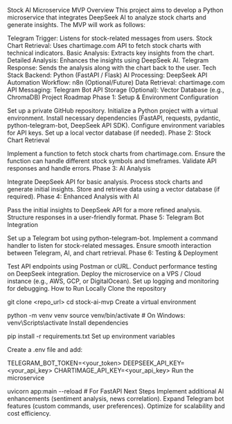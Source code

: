 Stock AI Microservice MVP
Overview
This project aims to develop a Python microservice that integrates DeepSeek AI to analyze stock charts and generate insights. The MVP will work as follows:

Telegram Trigger: Listens for stock-related messages from users.
Stock Chart Retrieval: Uses chartimage.com API to fetch stock charts with technical indicators.
Basic Analysis: Extracts key insights from the chart.
Detailed Analysis: Enhances the insights using DeepSeek AI.
Telegram Response: Sends the analysis along with the chart back to the user.
Tech Stack
Backend: Python (FastAPI / Flask)
AI Processing: DeepSeek API
Automation Workflow: n8n (Optional/Future)
Data Retrieval: chartimage.com API
Messaging: Telegram Bot API
Storage (Optional): Vector Database (e.g., ChromaDB)
Project Roadmap
Phase 1: Setup & Environment Configuration

 Set up a private GitHub repository.
 Initialize a Python project with a virtual environment.
 Install necessary dependencies (FastAPI, requests, pydantic, python-telegram-bot, DeepSeek API SDK).
 Configure environment variables for API keys.
 Set up a local vector database (if needed).
Phase 2: Stock Chart Retrieval

 Implement a function to fetch stock charts from chartimage.com.
 Ensure the function can handle different stock symbols and timeframes.
 Validate API responses and handle errors.
Phase 3: AI Analysis

 Integrate DeepSeek API for basic analysis.
 Process stock charts and generate initial insights.
 Store and retrieve data using a vector database (if required).
Phase 4: Enhanced Analysis with AI

 Pass the initial insights to DeepSeek API for a more refined analysis.
 Structure responses in a user-friendly format.
Phase 5: Telegram Bot Integration

 Set up a Telegram bot using python-telegram-bot.
 Implement a command handler to listen for stock-related messages.
 Ensure smooth interaction between Telegram, AI, and chart retrieval.
Phase 6: Testing & Deployment

 Test API endpoints using Postman or cURL.
 Conduct performance testing on DeepSeek integration.
 Deploy the microservice on a VPS / Cloud instance (e.g., AWS, GCP, or DigitalOcean).
 Set up logging and monitoring for debugging.
How to Run Locally
Clone the repository

git clone <repo_url>
cd stock-ai-mvp
Create a virtual environment

python -m venv venv
source venv/bin/activate  # On Windows: venv\Scripts\activate
Install dependencies

pip install -r requirements.txt
Set up environment variables

Create a .env file and add:

TELEGRAM_BOT_TOKEN=<your_token>
DEEPSEEK_API_KEY=<your_api_key>
CHARTIMAGE_API_KEY=<your_api_key>
Run the microservice

uvicorn app:main --reload  # For FastAPI
Next Steps
Implement additional AI enhancements (sentiment analysis, news correlation).
Expand Telegram bot features (custom commands, user preferences).
Optimize for scalability and cost efficiency.
